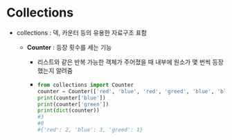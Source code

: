 # Collections

- collections : 덱, 카운터 등의 유용한 자료구조 표함

  - **Counter** : 등장 횟수를 세는 기능

    - 리스트와 같은 반복 가능한 객체가 주어졌을 때 내부에 원소가 몇 번씩 등장했는지 알려줌

    - ~~~python
      from collections import Counter
      counter = Counter(['red', 'blue', 'red', 'greed', 'blue', 'blue'])
      print(counter['blue'])
      print(counter['green'])
      print(dict(counter))
      #3
      #0
      #{'red': 2, 'blue': 3, 'greed': 1}
      ~~~

      